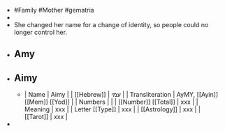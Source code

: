 - #Family #Mother #gematria
-
- She changed her name for a change of identity, so people could no longer control her.
- ## Amy
- ## Aimy
	- | Name | Aimy |
	  | [[Hebrew]] | עמי |
	  | Transliteration | AyMY, [[Ayin]] [[Mem]] [[Yod]] |
	  | Numbers |  |
	  | [[Number]] [[Total]] | xxx |
	  | Meaning | xxx |
	  | Letter [[Type]] | xxx |
	  | [[Astrology]] | xxx |
	  | [[Tarot]] | xxx |
-